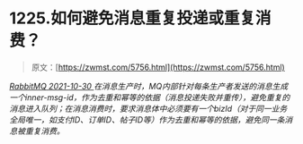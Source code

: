 <!--yml
category: 未分类
date: 0001-01-01 00:00:00
-->

# 1225.如何避免消息重复投递或重复消费？

> 原文：[https://zwmst.com/5756.html](https://zwmst.com/5756.html)

   [ *RabbitMQ* ](https://zwmst.com/rabbitmq)*[ <time datetime="2021-10-31T05:43:34+08:00"> 2021-10-30 </time> ](https://zwmst.com/5756.html)  在消息⽣产时，MQ内部针对每条⽣产者发送的消息⽣成⼀个inner-msg-id，作为去重和幂等的依据（消息投递失败并重传），避免重复的消息进⼊队列；在消息消费时，要求消息体中必须要有⼀个bizId（对于同⼀业务全局唯⼀，如⽀付ID、订单ID、帖⼦ID等）作为去重和幂等的依据，避免同⼀条消息被重复消费。*